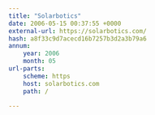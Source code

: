 ```yaml
---
title: "Solarbotics"
date: 2006-05-15 00:37:55 +0000
external-url: https://solarbotics.com/
hash: a8f33c9d7acecd16b7257b3d2a3b79a6
annum:
    year: 2006
    month: 05
url-parts:
    scheme: https
    host: solarbotics.com
    path: /

---
```



